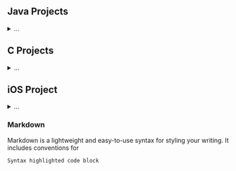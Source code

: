 
## Java Projects
<details>
  <summary> ... </summary>

- String Evaluator
- Network Evaluator
- hash Table Search Engine
- Art Collage
</details>

## C Projects
<details>
  <summary> ... </summary>

- DAG
- Determinant
- Dijkstra Network
- Magic Square
</details>

## iOS Project
<details>
  <summary> ... </summary>
- Calculator
</details>


### Markdown

Markdown is a lightweight and easy-to-use syntax for styling your writing. It includes conventions for

```markdown
Syntax highlighted code block
